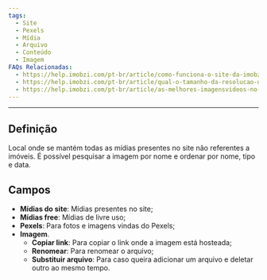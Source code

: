 ```yaml
---
tags:
  - Site
  - Pexels
  - Mídia
  - Arquivo
  - Conteúdo
  - Imagem
FAQs Relacionadas:
  - https://help.imobzi.com/pt-br/article/como-funciona-o-site-da-imobzi-j55id3/#3-como-alterar-a-imagemvideo-da-home-do-site
  - https://help.imobzi.com/pt-br/article/qual-o-tamanho-da-resolucao-das-fotosvideos-no-site-2apu68/
  - https://help.imobzi.com/pt-br/article/as-melhores-imagensvideos-no-seu-site-com-o-pexels-121xfts/
---
```

---
## Definição

Local onde se mantém todas as mídias presentes no site não referentes a imóveis. É possível pesquisar a imagem por nome e ordenar por nome, tipo e data.

## Campos

- **Mídias do site**: Mídias presentes no site;
- **Mídias free**: Mídias de livre uso;
- **Pexels**: Para fotos e imagens vindas do Pexels;
- **Imagem**.
	- **Copiar link**: Para copiar o link onde a imagem está hosteada;
	- **Renomear**: Para renomear o arquivo;
	- **Substituir arquivo**: Para caso queira adicionar um arquivo e deletar outro ao mesmo tempo.